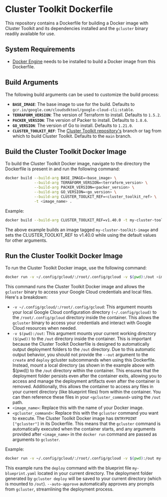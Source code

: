 # Cluster Toolkit Dockerfile

This repository contains a Dockerfile for building a Docker image with Cluster Toolkit and its dependencies installed and the `gcluster` binary readily available for use.

## System Requirements

* [Docker Engine](https://docs.docker.com/engine/) needs to be installed to build a Docker image from this Dockerfile.

## Build Arguments
The following build arguments can be used to customize the build process:
* **`BASE_IMAGE`**: The base image to use for the build. Defaults to `gcr.io/google.com/cloudsdktool/google-cloud-cli:stable`.
* **`TERRAFORM_VERSION`**: The version of Terraform to install. Defaults to `1.5.2`.
* **`PACKER_VERSION`**: The version of Packer to install. Defaults to `1.8.6`.
* **`GO_VERSION`**: The version of Go to install. Defaults to `1.21.0`.
* **`CLUSTER_TOOLKIT_REF`**: The [Cluster Toolkit repository's](https://github.com/GoogleCloudPlatform/cluster-toolkit/releases) branch or tag from which to build Cluster Toolkit.  Defaults to the `main` branch.

## Build the Cluster Toolkit Docker Image
To build the Cluster Toolkit Docker image, navigate to the directory the Dockerfile is present in and run the following command:

```bash
docker build --build-arg BASE_IMAGE=<base_image> \
             --build-arg TERRAFORM_VERSION=<terraform_version> \
             --build-arg PACKER_VERSION=<packer_version> \
             --build-arg GO_VERSION=<go_version> \
             --build-arg CLUSTER_TOOLKIT_REF=<cluster_toolkit_ref> \
             -t <image_name> .
```

Example:

```bash
docker build --build-arg CLUSTER_TOOLKIT_REF=v1.40.0 -t my-cluster-toolkit-image .
```

The above example builds an image tagged `my-cluster-toolkit-image` and sets the CLUSTER_TOOLKIT_REF to v1.40.0 while using the default values for other arguments.

## Run the Cluster Toolkit Docker Image
To run the Cluster Toolkit Docker image, use the following command:

```bash
docker run -v ~/.config/gcloud/:/root/.config/gcloud -v $(pwd):/out <image_name> <gcluster_command>
```

This command runs the Cluster Toolkit Docker image and allows the `gcluster` binary to access your Google Cloud credentials and local files. Here's a breakdown:

* `-v ~/.config/gcloud/:/root/.config/gcloud`: This argument mounts your local Google Cloud configuration directory `(~/.config/gcloud)` to the `/root/.config/gcloud` directory inside the container. This allows the `gcluster` binary to access your credentials and interact with Google Cloud resources when needed.
* `-v $(pwd):/out`: This argument mounts your current working directory `($(pwd))` to the `/out` directory inside the container. This is important because the Cluster Toolkit Dockerfile is designed to automatically output deployment folders to the `/out` directory. Due to this automatic output behavior, you should not provide the `--out` argument to the `create` and `deploy` gcluster subcommands when using this Dockerfile. Instead, mount a local directory (as shown in the example above with $(pwd)) to the   `/out` directory within the container. This ensures that the deployment folder persists even after the container exits, allowing you to access and manage the deployment artifacts even after the container is removed. Additionally, this allows the container to access any files in your current directory (like blueprint files) from within the container. You can then reference these files in your `<gcluster_command>` using the `/out` path.
* `<image_name>`: Replace this with the name of your Docker image.
* `<gcluster_command>`: Replace this with the `gcluster` command you want to execute. The Cluster Toolkit Docker image has `ENTRYPOINT ["gcluster"]` in its Dockerfile. This means that the `gcluster` command is automatically executed when the container starts, and any arguments provided after `<image_name>` in the `docker run` command are passed as arguments to `gcluster`.

Example:

```bash
docker run -v ~/.config/gcloud/:/root/.config/gcloud -v $(pwd):/out my-cluster-toolkit-image deploy /out/my-blueprint.yaml --auto-approve
```

This example runs the `deploy` command with the blueprint file `my-blueprint.yaml` located in your current directory. The deployment folder generated by `gcluster deploy` will be saved to your current directory (which is mounted to `/out`). `--auto-approve` automatically approves any prompts from `gcluster`, streamlining the deployment process.
